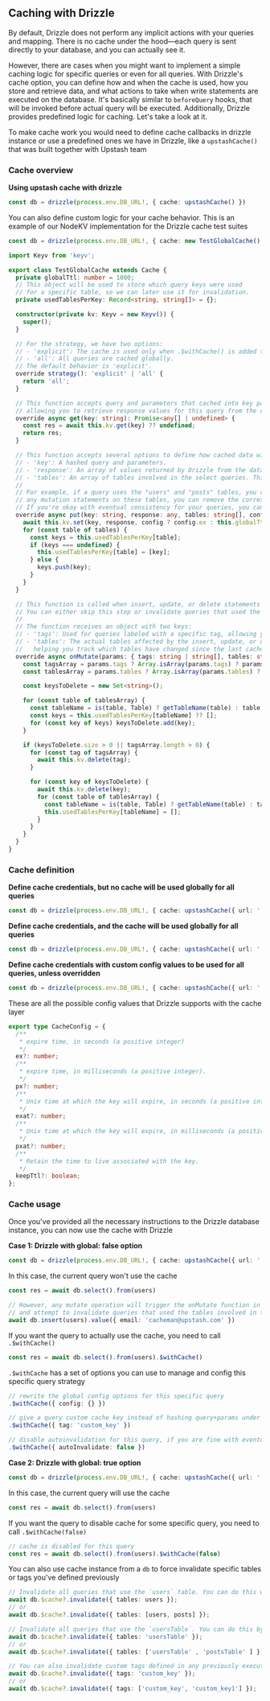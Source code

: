 ## Caching with Drizzle

By default, Drizzle does not perform any implicit actions with your queries and mapping. There is no cache under the hood—each query is sent directly to your database, and you can actually see it.

However, there are cases when you might want to implement a simple caching logic for specific queries or even for all queries. With Drizzle's cache option, you can define how and when the cache is used, how you store and retrieve data, and what actions to take when write statements are executed on the database. It's basically similar to `beforeQuery` hooks, that will be invoked before actual query will be executed. Additionally, Drizzle provides predefined logic for caching. Let's take a look at it.

To make cache work you would need to define cache callbacks in drizzle instance or use a predefined ones we have in Drizzle, like a `upstashCache()` that was built together with Upstash team

### Cache overview

**Using upstash cache with drizzle**

```ts
const db = drizzle(process.env.DB_URL!, { cache: upstashCache() })
```

You can also define custom logic for your cache behavior. This is an example of our NodeKV implementation for the Drizzle cache test suites

```ts
const db = drizzle(process.env.DB_URL!, { cache: new TestGlobalCache() })
```

```ts
import Keyv from 'keyv';

export class TestGlobalCache extends Cache {
  private globalTtl: number = 1000;
  // This object will be used to store which query keys were used
  // for a specific table, so we can later use it for invalidation.
  private usedTablesPerKey: Record<string, string[]> = {};

  constructor(private kv: Keyv = new Keyv()) {
    super();
  }

  // For the strategy, we have two options:
  // - 'explicit': The cache is used only when .$withCache() is added to a query.
  // - 'all': All queries are cached globally.
  // The default behavior is 'explicit'.
  override strategy(): 'explicit' | 'all' {
    return 'all';
  }

  // This function accepts query and parameters that cached into key param,
  // allowing you to retrieve response values for this query from the cache.
  override async get(key: string): Promise<any[] | undefined> {
    const res = await this.kv.get(key) ?? undefined;
    return res;
  }

  // This function accepts several options to define how cached data will be stored:
  // - 'key': A hashed query and parameters.
  // - 'response': An array of values returned by Drizzle from the database.
  // - 'tables': An array of tables involved in the select queries. This information is needed for cache invalidation.
  //
  // For example, if a query uses the "users" and "posts" tables, you can store this information. Later, when the app executes
  // any mutation statements on these tables, you can remove the corresponding key from the cache. 
  // If you're okay with eventual consistency for your queries, you can skip this option.
  override async put(key: string, response: any, tables: string[], config?: CacheConfig): Promise<void> {
    await this.kv.set(key, response, config ? config.ex : this.globalTtl);
    for (const table of tables) {
      const keys = this.usedTablesPerKey[table];
      if (keys === undefined) {
        this.usedTablesPerKey[table] = [key];
      } else {
        keys.push(key);
      }
    }
  }

  // This function is called when insert, update, or delete statements are executed. 
  // You can either skip this step or invalidate queries that used the affected tables.
  //
  // The function receives an object with two keys:
  // - 'tags': Used for queries labeled with a specific tag, allowing you to invalidate by that tag.
  // - 'tables': The actual tables affected by the insert, update, or delete statements, 
  //   helping you track which tables have changed since the last cache update.
  override async onMutate(params: { tags: string | string[], tables: string | string[] | Table<any> | Table<any>[]}): Promise<void> {
    const tagsArray = params.tags ? Array.isArray(params.tags) ? params.tags : [params.tags] : [];
    const tablesArray = params.tables ? Array.isArray(params.tables) ? params.tables : [params.tables] : [];

    const keysToDelete = new Set<string>();

    for (const table of tablesArray) {
      const tableName = is(table, Table) ? getTableName(table) : table as string;
      const keys = this.usedTablesPerKey[tableName] ?? [];
      for (const key of keys) keysToDelete.add(key);
    }

    if (keysToDelete.size > 0 || tagsArray.length > 0) {
      for (const tag of tagsArray) {
        await this.kv.delete(tag);
      }

      for (const key of keysToDelete) {
        await this.kv.delete(key);
        for (const table of tablesArray) {
          const tableName = is(table, Table) ? getTableName(table) : table as string;
          this.usedTablesPerKey[tableName] = [];
        }
      }
    }
  }
}
```

### Cache definition

**Define cache credentials, but no cache will be used globally for all queries**

```ts
const db = drizzle(process.env.DB_URL!, { cache: upstashCache({ url: '', token: '' }) })
```

**Define cache credentials, and the cache will be used globally for all queries**

```ts
const db = drizzle(process.env.DB_URL!, { cache: upstashCache({ url: '', token: '', global: true }) })
```

**Define cache credentials with custom config values to be used for all queries, unless overridden**

```ts
const db = drizzle(process.env.DB_URL!, { cache: upstashCache({ url: '', token: '', global: true, config: {} }) })
```

These are all the possible config values that Drizzle supports with the cache layer

```ts
export type CacheConfig = {
  /**
   * expire time, in seconds (a positive integer)
   */
  ex?: number;
  /**
   * expire time, in milliseconds (a positive integer).
   */
  px?: number;
  /**
   * Unix time at which the key will expire, in seconds (a positive integer).
   */
  exat?: number;
  /**
   * Unix time at which the key will expire, in milliseconds (a positive integer)
   */
  pxat?: number;
  /**
   * Retain the time to live associated with the key.
   */
  keepTtl?: boolean;
};

```

### Cache usage

Once you've provided all the necessary instructions to the Drizzle database instance, you can now use the cache with Drizzle

**Case 1: Drizzle with global: false option**

```ts
const db = drizzle(process.env.DB_URL!, { cache: upstashCache({ url: '', token: '' }) })
```

In this case, the current query won't use the cache

```ts
const res = await db.select().from(users)

// However, any mutate operation will trigger the onMutate function in the cache
// and attempt to invalidate queries that used the tables involved in this mutation query.
await db.insert(users).value({ email: 'cacheman@upstash.com' })
```

If you want the query to actually use the cache, you need to call `.$withCache()`

```ts
const res = await db.select().from(users).$withCache()
```

`.$withCache` has a set of options you can use to manage and config this specific query strategy

```ts
// rewrite the global config options for this specific query
.$withCache({ config: {} })

// give a query custom cache key instead of hashing query+params under the hood
.$withCache({ tag: 'custom_key' })

// disable autoinvalidation for this query, if you are fine with eventual consstnecy for this specific query
.$withCache({ autoInvalidate: false })
```

**Case 2: Drizzle with global: true option**

```ts
const db = drizzle(process.env.DB_URL!, { cache: upstashCache({ url: '', token: '', global: true }) })
```

In this case, the current query will use the cache

```ts
const res = await db.select().from(users)
```

If you want the query to disable cache for some specific query, you need to call `.$withCache(false)`

```ts
// cache is disabled for this query
const res = await db.select().from(users).$withCache(false)
```

You can also use cache instance from a `db` to force invalidate specific tables or tags you've defined previously

```ts
// Invalidate all queries that use the `users` table. You can do this with the Drizzle instance.
await db.$cache?.invalidate({ tables: users });
// or
await db.$cache?.invalidate({ tables: [users, posts] });

// Invalidate all queries that use the `usersTable`. You can do this by using just the table name.
await db.$cache?.invalidate({ tables: 'usersTable' });
// or
await db.$cache?.invalidate({ tables: ['usersTable' , 'postsTable' ] });

// You can also invalidate custom tags defined in any previously executed select queries.
await db.$cache?.invalidate({ tags: 'custom_key' });
// or
await db.$cache?.invalidate({ tags: ['custom_key', 'custom_key1'] });
```
